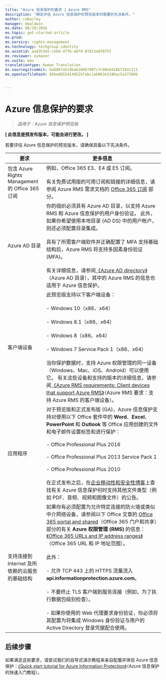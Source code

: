 ```yaml
---
title: "Azure 信息保护的要求 | Azure RMS"
description: "确定评估 Azure 信息保护的预览版本时需要的先决条件。"
author: cabailey
manager: mbaldwin
ms.date: 08/29/2016
ms.topic: get-started-article
ms.prod: 
ms.service: rights-management
ms.technology: techgroup-identity
ms.assetid: aa4353e5-c5b0-47f6-a6f9-87d13e8f075f
ms.reviewer: eymanor
ms.suite: ems
translationtype: Human Translation
ms.sourcegitcommit: ba6887a5c9bab18867d07cfc98e8416bf102c211
ms.openlocfilehash: 85bed6554140525fabc1ab863e3196ac5a37366b


---
```


# Azure 信息保护的要求

>*适用于：Azure 信息保护预览版*

**[ 此信息是预发布版本，可能会进行更改。 ]**

若要评估 Azure 信息保护的预览版本，请确保具备以下先决条件。 

|要求|更多信息|
|---------------|--------------------|
|包含 Azure Rights Management 的 Office 365 订阅|例如，Office 365 E3、E4 或 E5 订阅。<br /><br />有关免费试用版的可用订阅和链接的详细信息，请参阅 Azure RMS 需求文档的 [Office 365 订阅](../get-started/requirements-subscriptions.md#office-365-subscription) 部分。|
|Azure AD 目录|你的组织必须具有 Azure AD 目录，以支持 Azure RMS 和 Azure 信息保护的用户身份验证。 此外，如果你希望使用本地目录 (AD DS) 中的用户帐户，则还必须配置目录集成。<br /><br />具有了所需客户端软件并正确配置了 MFA 支持基础结构后，Azure RMS 将支持多因素身份验证 (MFA)。<br /><br />有关详细信息，请参阅[《Azure AD directory》](../get-started/requirements-azure-ad.md)（Azure AD 目录），其中的 Azure RMS 的信息也适用于 Azure 信息保护。|
|客户端设备|此预览版支持以下客户端设备：<br /><br />- Windows 10（x86、x64）<br /><br />- Windows 8.1（x86、x64）<br /><br />- Windows 8（x86、x64）<br /><br />- Windows 7 Service Pack 1（x86、x64）<br /><br />当你保护数据时，支持 Azure 权限管理的同一设备（Windows、Mac、iOS、Android）可以使用它。 有关这些设备和支持的版本的详细信息，请参阅[《Azure RMS requirements: Client devices that support Azure RMS》](../get-started/requirements-client-devices.md)（Azure RMS 要求：支持 Azure RMS 的客户端设备）。|
|应用程序|对于预览版和正式发布版 (GA)，Azure 信息保护支持对使用以下 Office 套件中的 **Word**、**Excel**、**PowerPoint** 和 **Outlook** 等 Office 应用创建的文件和电子邮件设置标签和进行保护：<br /><br />- Office Professional Plus 2016<br /><br />- Office Professional Plus 2013 Service Pack 1<br /><br />- Office Professional Plus 2010<br /><br />在正式发布之后，在[企业移动性和安全性博客](https://blogs.technet.microsoft.com/enterprisemobility/?product=azure-rights-management-services)上查找有关 Azure 信息保护何时支持其他文件类型（例如 PDF、音频、视频和图像文件）的公告。|
|支持连接到 Internet 及所依赖的云服务的基础结构|如果你有必须配置为允许特定连接的防火墙或类似中介网络设备，请参阅以下 Office 文章的 [Office 365 portal and shared](https://support.office.com/article/Office-365-URLs-and-IP-address-ranges-8548a211-3fe7-47cb-abb1-355ea5aa88a2#BKMK_Portal-identity)（Office 365 门户和共享）部分的有关 **Azure 权限管理 (RMS)** 的信息：[《Office 365 URLs and IP address ranges》](https://support.office.com/en-US/article/Office-365-URLs-and-IP-address-ranges-8548a211-3fe7-47cb-abb1-355ea5aa88a2)（Office 365 URL 和 IP 地址范围）。<br /><br />此外：<br /><br />- 允许 TCP 443 上的 HTTPS 流量流入 **api.informationprotection.azure.com**。<br /><br />- 不要终止 TLS 客户端到服务连接（例如，为了执行数据包级别检查）。 <br /><br />- 如果你使用的 Web 代理要求身份验证，你必须将其配置为将集成 Windows 身份验证与用户的 Active Directory 登录凭据配合使用。|

## 后续步骤

如果满足这些要求，请尝试我们的自导式演示教程来亲自配置并体验 Azure 信息保护：[《Quick start tutorial for Azure Information Protection》](infoprotect-quick-start-tutorial.md)（Azure 信息保护的快速入门教程）。




<!--HONumber=Aug16_HO5-->


